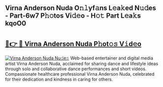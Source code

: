 ## Virna Anderson Nuda O𝚗𝚕yf𝚊ns L𝚎a𝚔ed N𝚞𝚍es - Part-6w7 P𝚑𝚘tos Vi𝚍𝚎o - H𝚘𝚝 Part L𝚎a𝚔s kqoO0

# <h2><a href="http://kfekn9i.oniu.top/?m=Virna+Anderson+Nuda">🔗👉 🔴 Virna Anderson Nuda P𝚑ot𝚘𝚜 V𝚒d𝚎o</a></h2>

[![Virna Anderson Nuda Nu𝚍e𝚜](https://i.imgur.com/0qMVB7G.gif)](http://kfekn9i.oniu.top/?m=Virna+Anderson+Nuda)
Web-based entertainer and digital media artist Virna Anderson Nuda, acclaimed for sharing dance and lifestyle ideas through solo and collaborative dance performances and short videos. Compassionate healthcare professional Virna Anderson Nuda, celebrated for their dedication and kindness in caring for others.  
